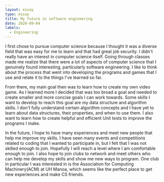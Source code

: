 ```yaml
---
layout: essay
type: essay
title: My future in software engineering
date: 2020-09-04
labels:
  - Engineering
---
```

I first chose to pursue computer science because I thought it was a diverse field that was easy for me to learn and that had great job security. I didn't really have an interest in computer science itself. Going through classes made me realize that there were a lot of aspects of computer science that I genuinely found interesting, particularly software engineering. I like to think about the process that went into developing the programs and games that I use and relate it to the things I've learned so far.

From there, my main goal then was to learn how to create my own video game. As I learned more I decided that was too broad a goal and needed to create smaller and more concise goals I can work towards. Some skills I want to develop to reach this goal are my data structure and algorithm skills. I don't fully understand certain algorithm concepts and I have yet to learn about data structures, their properties, and when to use them. I also want to learn how to create helpful and efficient Unit tests to improve the programs I make.

In the future, I hope to have many experiences and meet new people that help me improve my skills. I have seen many events and competitions related to coding that I wanted to participate in, but I felt that I was not skilled enough to join. Hopefully I will reach a level where I am comfortable enough to join. I also hope to join clubs to network and meet others who can help me develop my skills and show me new ways to program. One club in particular I was interested in is the Association for Computing Machinery(ACM) at UH Manoa, which seems like the perfect place to get new experiences and make CS friends.


